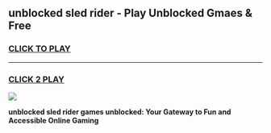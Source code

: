 
## unblocked sled rider - Play Unblocked Gmaes & Free
<h3>
<a href="https://news.freeplayer.one?title=unblocked_sled_rider&ref=23F">CLICK TO PLAY</a></h3>
<hr>

<h3>
<a href="https://news.freeplayer.one?title=unblocked_sled_rider&ref=23F">CLICK 2 PLAY</a>
  
</h3>

<a href="https://news.freeplayer.one?title=unblocked_sled_rider&ref=23F/"><img src="https://clearcache.store/games.png"></a>


**unblocked sled rider games unblocked: Your Gateway to Fun and Accessible Online Gaming**
